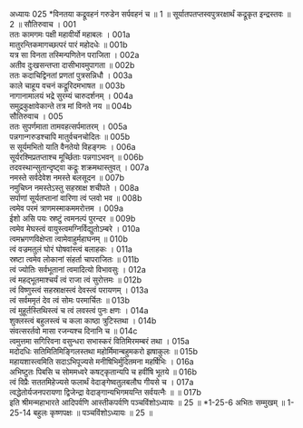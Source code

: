 अध्यायः 025
*विनतया कद्रूवहनं गरुडेन सर्पवहनं च ॥ 1 ॥ सूर्यातपतप्तस्वपुत्ररक्षार्थं कद्रूकृत इन्द्रस्तवः ॥ 2 ॥
सौतिरुवाच ।	001  
ततः कामगमः पक्षी महावीर्यो महाबलः ।	001a  
मातुरन्तिकमागच्छत्परं पारं महोदधेः ॥	001b  
यत्र सा विनता तस्मिन्पणितेन पराजिता ।	002a  
अतीव दुःखसन्तप्ता दासीभावमुपागता ॥	002b  
ततः कदाचिद्विनतां प्रणतां पुत्रसन्निधौ ।	003a  
काले चाहूय वचनं कद्रूरिदमभाषत ॥	003b  
नागानामालयं भद्रे सुरम्यं चारुदर्शनम् ।	004a  
समुद्रकुक्षावेकान्ते तत्र मां विनते नय ॥	004b  
सौतिरुवाच ।	005  
ततः सुपर्णमाता तामवहत्सर्पमातरम् ।	005a  
पन्नगान्गरुडश्चापि मातुर्वचनचोदितः ॥	005b  
स सूर्यमभितो याति वैनतेयो विहङ्गमः ।	006a  
सूर्यरश्मिप्रतप्ताश्च मूर्च्छिताः पन्नगाऽभवन् ॥	006b  
तदवस्थान्सुतान्दृष्ट्वा कद्रूः शक्रमथास्तुवत् ।	007a  
नमस्ते सर्वदेवेश नमस्ते बलसूदन ॥	007b  
नमुचिघ्न नमस्तेऽस्तु सहस्राक्ष शचीपते ।	008a  
सर्पाणां सूर्यतप्तानां वारिणा त्वं प्लवो भव ॥	008b  
त्वमेव परमं त्राणमस्माकममरोत्तम ।	009a  
ईशो असि पयः स्रष्टुं त्वमनल्पं पुरन्दर ॥	009b  
त्वमेव मेघस्त्वं वायुस्त्वमग्निर्विद्युतोऽम्बरे ।	010a  
त्वमभ्रगणविक्षेप्ता त्वामेवाहुर्महाघनम् ॥	010b  
त्वं वज्रमतुलं घोरं घोषवांस्त्वं बलाहकः ।	011a  
स्रष्टा त्वमेव लोकानां संहर्ता चापराजितः ॥	011b  
त्वं ज्योतिः सर्वभूतानां त्वमादित्यो विभावसुः ।	012a  
त्वं महद्भूतमाश्चर्यं त्वं राजा त्वं सुरोत्तमः ॥	012b  
त्वं विष्णुस्त्वं सहस्राक्षस्त्वं देवस्त्वं परायणम् ।	013a  
त्वं सर्वममृतं देव त्वं सोमः परमार्चितः ॥	013b  
त्वं मुहूर्तस्तिथिस्त्वं च त्वं लवस्त्वं पुनः क्षणः ।	014a  
शुक्लस्त्वं बहुलस्त्वं च कला काष्ठा त्रुटिस्तथा ।	014b  
संवत्सरर्तवो मासा रजन्यश्च दिनानि च ॥	014c  
त्वमुत्तमा सगिरिवना वसुन्धरा सभास्करं वितिमिरमम्बरं तथा ।	015a  
मदोदधिः सतिमितिमिङ्गिलस्तथा महोर्मिमान्बहुमकरो झषाकुलः ॥	015b  
महायशास्त्वमिति सदाऽभिपूज्यसे मनीषिभिर्मुदितमना महर्षिभिः ।	016a  
अभिष्टुतः पिबसि च सोममध्वरे कषट्कृतान्यपि च हवींषि भूतये ॥	016b  
त्वं विप्रैः सततमिहेज्यसे फलार्थं वेदाङ्गेष्वतुलबलौघ गीयसे च ।	017a  
त्वद्धेतोर्यजनपरायणा द्विजेन्द्रा वेदाङ्गान्यभिगमयन्ति सर्वयत्नैः ॥ ॥	017b  
इति श्रीमन्महाभारते आदिपर्वणि आस्तीकपर्वणि पञ्चविंशोऽध्यायः ॥ 25 ॥
*1-25-6 अभितः सम्मुखम् ॥ 1-25-14 बहुलः कृष्णपक्षः ॥ पञ्चविंशोऽध्यायः ॥ 25 ॥

